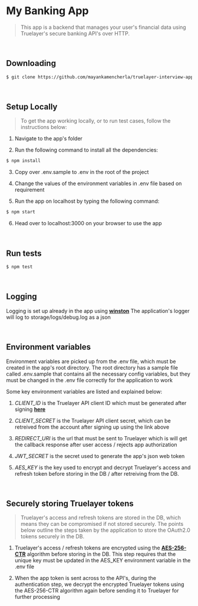 # My Banking App
> This app is a backend that manages your user's financial data using Truelayer's
secure banking API's over HTTP.

<br>

## Downloading
```bash
$ git clone https://github.com/mayankamencherla/truelayer-interview-app.git
```

<br>

## Setup Locally
> To get the app working locally, or to run test cases, follow the instructions below:

1. Navigate to the app's folder

2. Run the following command to install all the dependencies:
```bash
$ npm install
```

3. Copy over .env.sample to .env in the root of the project

4. Change the values of the environment variables in .env file based on requirement

5. Run the app on localhost by typing the following command:
```bash
$ npm start
```

6. Head over to localhost:3000 on your browser to use the app

<br>

## Run tests
```bash
$ npm test
```

<br>

## Logging
Logging is set up already in the app using **[winston](https://www.github.com/winstonjs/winston)**
The application's logger will log to storage/logs/debug.log as a json

<br>

## Environment variables
Environment variables are picked up from the .env file, which must be created in the app's root directory. The root directory has a sample file called .env.sample that contains all the necessary config variables, but they must be changed in the .env file correctly for the application to work

Some key environment variables are listed and explained below:

1. *CLIENT_ID* is the Truelayer API client ID which must be generated after signing **[here](https://console.truelayer.com/)**

2. *CLIENT_SECRET* is the Truelayer API client secret, which can be retreived from the account after signing up using the link above

3. *REDIRECT_URI* is the url that must be sent to Truelayer which is will get the callback response after user access / rejects app authorization

4. *JWT_SECRET* is the secret used to generate the app's json web token

5. *AES_KEY* is the key used to encrypt and decrypt Truelayer's access and refresh token before storing in the DB / after retreiving from the DB.

<br>

## Securely storing Truelayer tokens
> Truelayer's access and refresh tokens are stored in the DB, which means they can be compromised if not stored securely. The points below outline the steps taken by the application to store the OAuth2.0 tokens securely in the DB.

1. Truelayer's access / refresh tokens are encrypted using the **[AES-256-CTR](http://web.cs.ucdavis.edu/~rogaway/papers/modes.pdf)** algorithm before storing in the DB. This step requires that the unique key  must be updated in the AES_KEY environment variable in the .env file

2. When the app token is sent across to the API's, during the authentication step, we decrypt the encrypted Truelayer tokens using the AES-256-CTR algorithm again before sending it to Truelayer for further processing

